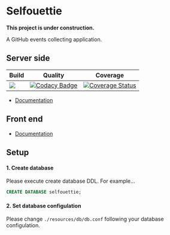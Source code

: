 # Selfouettie

**This project is under construction.**

A GitHub events collecting application.

## Server side

|Build|Quality|Coverage|
|---|---|---|
|[![](https://travis-ci.org/YoshinoriN/Selfouettie.svg?branch=master)](https://travis-ci.org/YoshinoriN/Selfouettie)|[![Codacy Badge](https://api.codacy.com/project/badge/Grade/837c3a3046454c2da2b035d60ba30bea)](https://www.codacy.com/app/YoshinoriN/Selfouettellia?utm_source=github.com&amp;utm_medium=referral&amp;utm_content=YoshinoriN/Selfouettellia&amp;utm_campaign=Badge_Grade)|[![Coverage Status](https://coveralls.io/repos/github/YoshinoriN/Selfouettie/badge.svg?branch=master)](https://coveralls.io/github/YoshinoriN/Selfouettie?branch=master)|

* [Documentation](./selfouettie-server)

## Front end

* [Documentation](./selfouettie-frontend)

## Setup

#### 1. Create database

Please execute create database DDL. For example...

```sql
CREATE DATABASE selfouettie;
```

#### 2. Set database configulation

Please change `./resources/db/db.conf` following your database configulation.
